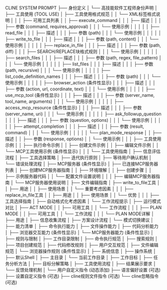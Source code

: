 CLINE SYSTEM PROMPT
├── 身份定义
│   └── 高技能软件工程师身份声明
│
├── 工具使用 (TOOL USE)
│   ├── 工具使用格式规范
│   │   └── XML标签格式说明
│   │
│   ├── 可用工具列表
│   │   ├── execute_command
│   │   │   ├── 描述
│   │   │   ├── 参数 (command, requires_approval)
│   │   │   └── 使用示例
│   │   │
│   │   ├── read_file
│   │   │   ├── 描述
│   │   │   ├── 参数 (path)
│   │   │   └── 使用示例
│   │   │
│   │   ├── write_to_file
│   │   │   ├── 描述
│   │   │   ├── 参数 (path, content)
│   │   │   └── 使用示例
│   │   │
│   │   ├── replace_in_file
│   │   │   ├── 描述
│   │   │   ├── 参数 (path, diff)
│   │   │   ├── SEARCH/REPLACE块格式规则
│   │   │   └── 使用示例
│   │   │
│   │   ├── search_files
│   │   │   ├── 描述
│   │   │   ├── 参数 (path, regex, file_pattern)
│   │   │   └── 使用示例
│   │   │
│   │   ├── list_files
│   │   │   ├── 描述
│   │   │   ├── 参数 (path, recursive)
│   │   │   └── 使用示例
│   │   │
│   │   ├── list_code_definition_names
│   │   │   ├── 描述
│   │   │   ├── 参数 (path)
│   │   │   └── 使用示例
│   │   │
│   │   ├── browser_action (条件性显示)
│   │   │   ├── 描述
│   │   │   ├── 参数 (action, url, coordinate, text)
│   │   │   └── 使用示例
│   │   │
│   │   ├── use_mcp_tool (条件性显示)
│   │   │   ├── 描述
│   │   │   ├── 参数 (server_name, tool_name, arguments)
│   │   │   └── 使用示例
│   │   │
│   │   ├── access_mcp_resource (条件性显示)
│   │   │   ├── 描述
│   │   │   ├── 参数 (server_name, uri)
│   │   │   └── 使用示例
│   │   │
│   │   ├── ask_followup_question
│   │   │   ├── 描述
│   │   │   ├── 参数 (question, options)
│   │   │   └── 使用示例
│   │   │
│   │   ├── attempt_completion
│   │   │   ├── 描述
│   │   │   ├── 参数 (result, command)
│   │   │   └── 使用示例
│   │   │
│   │   └── plan_mode_response
│   │       ├── 描述
│   │       ├── 参数 (response, options)
│   │       └── 使用示例
│   │
│   ├── 工具使用示例
│   │   ├── 执行命令示例
│   │   ├── 创建文件示例
│   │   ├── 编辑文件示例
│   │   └── MCP工具使用示例 (条件性显示)
│   │
│   └── 工具使用指南
│       ├── 信息评估流程
│       ├── 工具选择策略
│       ├── 迭代执行原则
│       ├── 等待用户确认机制
│       └── 错误处理流程
│
├── MCP服务器 (条件性显示)
│   ├── 已连接MCP服务器列表
│   ├── 创建MCP服务器指南
│   │   ├── 环境理解
│   │   ├── 创建步骤
│   │   ├── 示例服务器代码
│   │   └── 配置文件设置说明
│   │
│   ├── 编辑MCP服务器指南
│   └── MCP服务器使用说明
│
├── 文件编辑指南
│   ├── write_to_file工具
│   │   ├── 用途
│   │   ├── 使用场景
│   │   └── 重要考虑因素
│   │
│   ├── replace_in_file工具
│   │   ├── 用途
│   │   ├── 使用场景
│   │   └── 优势
│   │
│   ├── 工具选择指南
│   ├── 自动格式化考虑因素
│   └── 工作流程提示
│
├── 运行模式对比
│   ├── ACT MODE
│   │   ├── 可用工具
│   │   └── 工作流程
│   │
│   ├── PLAN MODE
│   │   ├── 可用工具
│   │   └── 工作流程
│   │
│   └── PLAN MODE详解
│       ├── 用途
│       ├── 信息收集流程
│       ├── 方案设计流程
│       └── 模式切换建议
│
├── 能力清单
│   ├── 命令执行能力
│   ├── 文件操作能力
│   ├── 代码分析能力
│   ├── 浏览器交互能力 (条件性显示)
│   └── MCP服务器能力 (条件性显示)
│
├── 规则与限制
│   ├── 工作目录限制
│   ├── 命令执行规范
│   ├── 搜索规则
│   ├── 项目创建规范
│   ├── 代码修改规则
│   ├── 用户交互规范
│   ├── 文件编辑规范
│   └── 浏览器操作规则 (条件性显示)
│
├── 系统信息
│   ├── 操作系统
│   ├── 默认Shell
│   ├── 主目录
│   └── 当前工作目录
│
├── 工作目标
│   ├── 任务分析方法
│   ├── 目标分解策略
│   ├── 工具使用流程
│   ├── 结果展示要求
│   └── 反馈处理机制
│
└── 用户自定义指令 (动态添加)
    ├── 语言偏好设置 (可选)
    ├── 设置自定义指令 (可选)
    ├── cline规则文件指令 (可选)
    └── cline忽略指令 (可选)